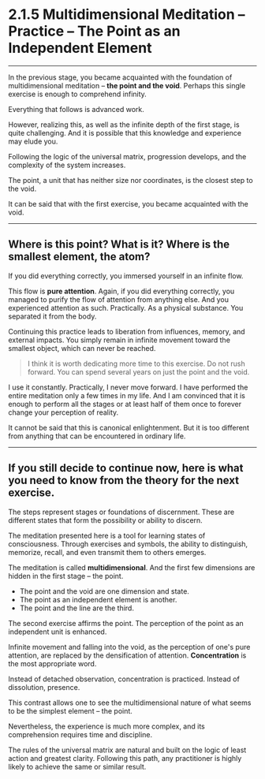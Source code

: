 # 2.1.5 Multidimensional Meditation – Practice – The Point as an Independent Element

---

In the previous stage, you became acquainted with the foundation of multidimensional meditation – **the point and the void**.
Perhaps this single exercise is enough to comprehend infinity.

Everything that follows is advanced work.

However, realizing this, as well as the infinite depth of the first stage, is quite challenging. And it is possible that this knowledge and experience may elude you.

Following the logic of the universal matrix, progression develops, and the complexity of the system increases.

The point, a unit that has neither size nor coordinates, is the closest step to the void.

It can be said that with the first exercise, you became acquainted with the void.

---

## Where is this point? What is it? Where is the smallest element, the atom?

If you did everything correctly, you immersed yourself in an infinite flow.

This flow is **pure attention**. Again, if you did everything correctly, you managed to purify the flow of attention from anything else. And you experienced attention as such. Practically. As a physical substance. You separated it from the body.

Continuing this practice leads to liberation from influences, memory, and external impacts. You simply remain in infinite movement toward the smallest object, which can never be reached.

> I think it is worth dedicating more time to this exercise. Do not rush forward. You can spend several years on just the point and the void.

I use it constantly. Practically, I never move forward. I have performed the entire meditation only a few times in my life. And I am convinced that it is enough to perform all the stages or at least half of them once to forever change your perception of reality.

It cannot be said that this is canonical enlightenment. But it is too different from anything that can be encountered in ordinary life.

---

## If you still decide to continue now, here is what you need to know from the theory for the next exercise.

The steps represent stages or foundations of discernment. These are different states that form the possibility or ability to discern.

The meditation presented here is a tool for learning states of consciousness. Through exercises and symbols, the ability to distinguish, memorize, recall, and even transmit them to others emerges.

The meditation is called **multidimensional**. And the first few dimensions are hidden in the first stage – the point.

- The point and the void are one dimension and state.
- The point as an independent element is another.
- The point and the line are the third.

The second exercise affirms the point. The perception of the point as an independent unit is enhanced.

Infinite movement and falling into the void, as the perception of one's pure attention, are replaced by the densification of attention. **Concentration** is the most appropriate word.

Instead of detached observation, concentration is practiced. Instead of dissolution, presence.

This contrast allows one to see the multidimensional nature of what seems to be the simplest element – the point.

Nevertheless, the experience is much more complex, and its comprehension requires time and discipline.

The rules of the universal matrix are natural and built on the logic of least action and greatest clarity. Following this path, any practitioner is highly likely to achieve the same or similar result.
